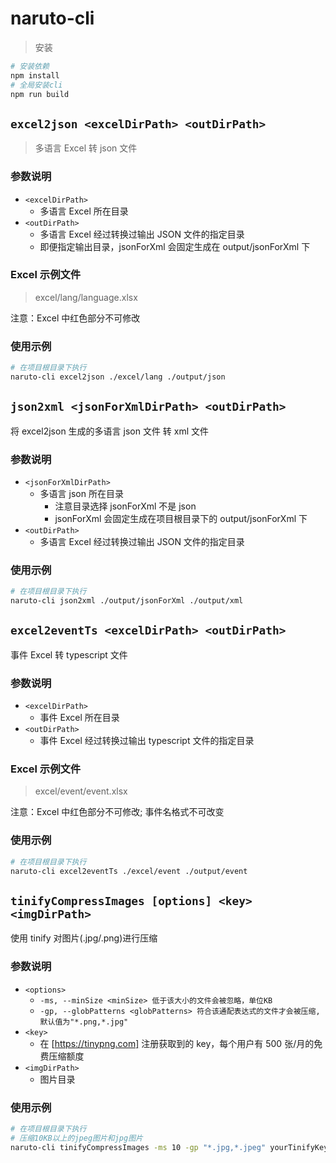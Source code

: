 # naruto-cli

> 安装

```bash
# 安装依赖
npm install
# 全局安装cli
npm run build
```

## **`excel2json <excelDirPath> <outDirPath>`**

> 多语言 Excel 转 json 文件

### 参数说明

- `<excelDirPath>`
  - 多语言 Excel 所在目录
- `<outDirPath>`
  - 多语言 Excel 经过转换过输出 JSON 文件的指定目录
  - 即便指定输出目录，jsonForXml 会固定生成在 output/jsonForXml 下

### Excel 示例文件

> excel/lang/language.xlsx

注意：Excel 中红色部分不可修改

### 使用示例

```bash
# 在项目根目录下执行
naruto-cli excel2json ./excel/lang ./output/json
```

## **`json2xml <jsonForXmlDirPath> <outDirPath>`**

将 excel2json 生成的多语言 json 文件 转 xml 文件

### 参数说明

- `<jsonForXmlDirPath>`
  - 多语言 json 所在目录
    - 注意目录选择 jsonForXml 不是 json
    - jsonForXml 会固定生成在项目根目录下的 output/jsonForXml 下
- `<outDirPath>`
  - 多语言 Excel 经过转换过输出 JSON 文件的指定目录

### 使用示例

```bash
# 在项目根目录下执行
naruto-cli json2xml ./output/jsonForXml ./output/xml
```

## **`excel2eventTs <excelDirPath> <outDirPath>`**

事件 Excel 转 typescript 文件

### 参数说明

- `<excelDirPath>`
  - 事件 Excel 所在目录
- `<outDirPath>`
  - 事件 Excel 经过转换过输出 typescript 文件的指定目录

### Excel 示例文件

> excel/event/event.xlsx

注意：Excel 中红色部分不可修改; 事件名格式不可改变

### 使用示例

```bash
# 在项目根目录下执行
naruto-cli excel2eventTs ./excel/event ./output/event
```

## **`tinifyCompressImages [options] <key> <imgDirPath>`**

使用 tinify 对图片(.jpg/.png)进行压缩

### 参数说明

- `<options>`
	- `-ms, --minSize <minSize> 低于该大小的文件会被忽略，单位KB`
	- `-gp, --globPatterns <globPatterns> 符合该通配表达式的文件才会被压缩, 默认值为"*.png,*.jpg"`
- `<key>`
  - 在 [https://tinypng.com] 注册获取到的 key，每个用户有 500 张/月的免费压缩额度
- `<imgDirPath>`
  - 图片目录

### 使用示例

```bash
# 在项目根目录下执行
# 压缩10KB以上的jpeg图片和jpg图片
naruto-cli tinifyCompressImages -ms 10 -gp "*.jpg,*.jpeg" yourTinifyKey ./imgNeedCompress
```
